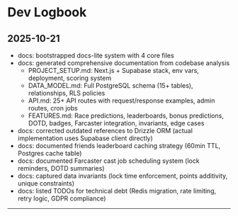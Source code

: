 # Dev Logbook

## 2025-10-21
- docs: bootstrapped docs-lite system with 4 core files
- docs: generated comprehensive documentation from codebase analysis
  - PROJECT_SETUP.md: Next.js + Supabase stack, env vars, deployment, scoring system
  - DATA_MODEL.md: Full PostgreSQL schema (15+ tables), relationships, RLS policies
  - API.md: 25+ API routes with request/response examples, admin routes, cron jobs
  - FEATURES.md: Race predictions, leaderboards, bonus predictions, DOTD, badges, Farcaster integration, invariants, edge cases
- docs: corrected outdated references to Drizzle ORM (actual implementation uses Supabase client directly)
- docs: documented friends leaderboard caching strategy (60min TTL, Postgres cache table)
- docs: documented Farcaster cast job scheduling system (lock reminders, DOTD summaries)
- docs: captured data invariants (lock time enforcement, points additivity, unique constraints)
- docs: listed TODOs for technical debt (Redis migration, rate limiting, retry logic, GDPR compliance)

---
